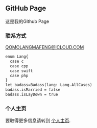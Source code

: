 ## GitHub Page

这是我的Github Page

### 联系方式

QOMOLANGMAFENG@ICLOUD.COM

```markdown
enum Lang{
  case c
  case cpp
  case swift
  case php
}
let badass=Badass(lang: Lang.AllCases)
badass.isMarried = false
badass.isLayDown = true
```

### 个人主页  
要取得更多信息请转到 [个人主页](https://example.com/).
